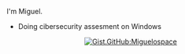 I'm Miguel.
- Doing cibersecurity assesment on Windows

<div align="center">
  
  [![Gist.GitHub:Miguelospace](https://img.shields.io/badge/Gist-mgrz18-blue?style=flat&logo=GitHub)](https://gist.github.com/mgrz18)
